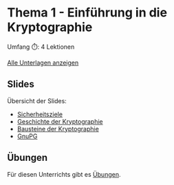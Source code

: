# Thema 1 - Einführung in die Kryptographie

Umfang ⏱️: 4 Lektionen

[Alle Unterlagen anzeigen](https://github.com/janikvonrotz/encrypt.casa/tree/main/topic-1)

## Slides

Übersicht der Slides:

* [Sicherheitsziele](slides0.md)
* [Geschichte der Kryptographie](slides1.md)
* [Bausteine der Kryptographie](slides2.md)
* [GnuPG](slides3.md)

## Übungen

Für diesen Unterrichts gibt es [Übungen](übungen.md).